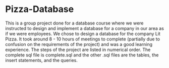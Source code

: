 # Pizza-Database
This is a group project done for a database course where we were instructed to design and implement a database for a company in our area as if we were employees.
We chose to design a database for the company Lit Pizza. 
It took around 8 - 10 hours of meetings to complete (partially due to confusion on the requirements of the project) and was a good learning experience.
The steps of the project are listed in numerical order. 
The complete sql file is complete.sql and the other .sql files are the tables, the insert statements, and the queries.
